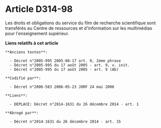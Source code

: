 # Article D314-98

Les droits et obligations du service du film de recherche scientifique sont transférés au Centre de ressources et
d'information sur les multimédias pour l'enseignement supérieur.

**Liens relatifs à cet article**

	**Anciens textes**:

	  - Décret n°2005-995 2005-08-17 art. 9, 2ème phrase
	  - Décret n°2005-995 du 17 août 2005 - art. 9, v. init.
	  - Décret n°2005-995 du 17 août 2005 - art. 9 (Ab)

	**Codifié par**:

	  - Décret n°2006-583 2006-05-23 JORF 24 mai 2006

	**Liens**:

	  - DEPLACE: Décret n°2014-1631 du 26 décembre 2014 - art. 1

	**Abrogé par**:

	  - Décret n°2014-1631 du 26 décembre 2014 - art. 15
